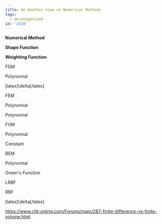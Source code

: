```yaml
---
title: An Another View on Numerical Methods
tags:
  - Uncategorized
id: '1534'
---
```


**Numerical Method**

**Shape Function**

**Weighting Function**

FDM

Polynomial

\[latex\]\\delta\[/latex\]

FEM

Polynomial

Polynomial

FVM

Polynomial

Constant

BEM

Polynomial

Green's Function

LRBF

RBF

\[latex\]\\delta\[/latex\]

https://www.cfd-online.com/Forums/main/287-finite-difference-vs-finite-volume.html